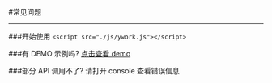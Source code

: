 #常见问题

---

###开始使用
`<script src="./js/ywork.js"></script>`

###有 DEMO 示例吗?
[点击查看 demo](./demo.html)

###部分 API 调用不了?
请打开 console 查看错误信息
